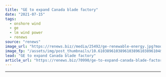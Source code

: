 ```yaml
---
title: "GE to expand Canada blade factory"
date: "2021-07-15"
tags: 
  - onshore wind
  - ge
  - lm wind power
  - renews
source: "renews"
image_url: "https://renews.biz//media/25492/ge-renewable-energy.jpg?mode=crop&width=770&heightratio=0.6103896103896103896103896104&slimmage=true"
image_fp: "/assets/img/post_thumbnails/10.6103896103896103896103896104&slimmage=true"
lead: "GE to expand Canada blade factory"
article_url: "https://renews.biz/70990/ge-to-expand-canada-blade-factory/"
---
```


---

